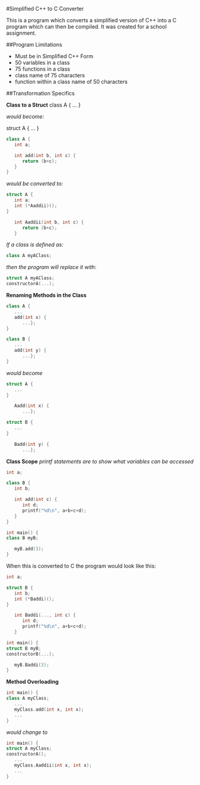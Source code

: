 #Simplified C++ to C Converter

This is a program which converts a simplified version of C++ into a C program which can then be compiled. It was created for a school assignment.

##Program Limitations
- Must be in Simplified C++ Form
- 50 variables in a class
- 75 functions in a class
- class name of 75 characters
- function within a class name of 50 characters

##Transformation Specifics

**Class to a Struct**
class A {
   ...
}

*would become:*

struct A {
   ...
}


```c++
class A {
   int a;

   int add(int b, int c) {
      return (b+c);
   }
}
```
 
*would be converted to:*
 
```c
struct A {
   int a;
   int (*Aaddii)();
}

   int Aaddii(int b, int c) {
      return (b+c);
   }
```


*If a class is defined as:*

```c++
class A myAClass;
```

*then the program will replace it with:*

```c
struct A myAClass;
constructorA(...);
```

**Renaming Methods in the Class**

```c++
class A {
   ...
   add(int x) {
      ...};
}

class B {
   ...
   add(int y) {
      ...};
}
```

*would become*

```c
struct A {
   ...
}

   Aadd(int x) {
      ...};

struct B {
   ...
}

   Badd(int y) {
      ...};
```

**Class Scope**
*printf statements are to show what variables can be accessed*

```c++
int a;

class B {
   int b;

   int add(int c) {
      int d;
      printf("%d\n", a+b+c+d);
   }
}

int main() {
class B myB;

   myB.add(3);
}
```

When this is converted to C the program would look like this:

```c
int a;

struct B {
   int b;
   int (*Baddi)();
}

   int Baddi(..., int c) {
      int d;
      printf("%d\n", a+b+c+d);
   }

int main() {
struct B myB;
constructorB(...);

   myB.Baddi(3);
}
```

**Method Overloading**

```c++
int main() {
class A myClass;
   ...
   myClass.add(int x, int x);
   ...
}
```

*would change to*

```c
int main() {
struct A myClass;
constructorA();
   ...
   myClass.Aaddii(int x, int x);
   ...
}
```